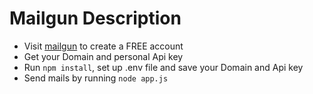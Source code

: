 # Mailgun Description
* Visit [mailgun](https://www.mailgun.com/) to create a FREE account
* Get your Domain and personal Api key
* Run `npm install`, set up .env file and save your Domain and Api key
* Send mails by running `node app.js`